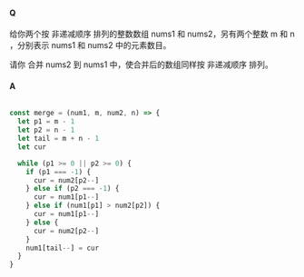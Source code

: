 #### Q

给你两个按 非递减顺序 排列的整数数组 nums1 和 nums2，另有两个整数 m 和 n ，分别表示 nums1 和 nums2 中的元素数目。  

请你 合并 nums2 到 nums1 中，使合并后的数组同样按 非递减顺序 排列。

#### A

```js

const merge = (num1, m, num2, n) => {
  let p1 = m - 1
  let p2 = n - 1
  let tail = m + n - 1
  let cur

  while (p1 >= 0 || p2 >= 0) {
    if (p1 === -1) {
      cur = num2[p2--]
    } else if (p2 === -1) {
      cur = num1[p1--]
    } else if (num1[p1] > num2[p2]) {
      cur = num1[p1--]
    } else {
      cur = num2[p2--]
    }
    num1[tail--] = cur
  }
}

```
